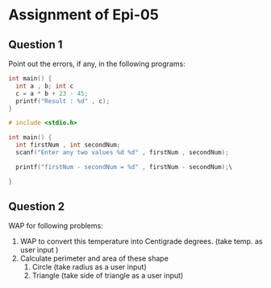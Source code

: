 # Assignment of Epi-05

## Question 1
Point out the errors, if any, in the following programs:

```c
int main() {
  int a , b; int c
  c = a * b + 23 - 45;
  printf("Result : %d" , c);
}
```

```c
# include <stdio.h>

int main() {
  int firstNum , int secondNum;
  scanf("Enter any two values %d %d" , firstNum , secondNum);

  printf("firstNum - secondNum = %d" , firstNum - secondNum);\

}
```

## Question 2

WAP for following problems:

1. WAP to convert this temperature into Centigrade degrees. (take temp. as user input )
2. Calculate perimeter and area of these shape
    1. Circle (take radius as a user input)
    2. Triangle (take side of triangle as a user input)

